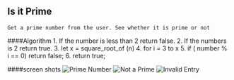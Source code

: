 ## Is it Prime

````
Get a prime number from the user. See whether it is prime or not
````

####Algorithm
    1. If the number is less than 2 return false.
    2. If the numbers is 2 return true.
    3. let x = square_root_of (n)
    4. for i = 3 to x
    5. if ( number % i == 0) return false;
    6. return true;
    
####screen shots 
![Prime Number](https://cloud.githubusercontent.com/assets/3127498/5552664/d99d65a4-8bd5-11e4-8e88-6f775f5a7cbe.png)
![Not a Prime](https://cloud.githubusercontent.com/assets/3127498/5552663/d99d465a-8bd5-11e4-8f0e-f4a97998dd29.png)
![Invalid Entry](https://cloud.githubusercontent.com/assets/3127498/5552665/d99ef4f0-8bd5-11e4-9f08-664485ba9ffe.png)
